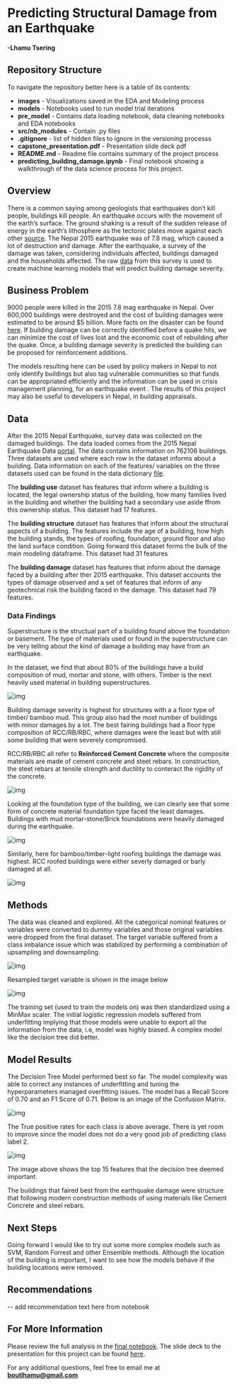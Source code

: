 # Predicting Structural Damage from an Earthquake
**-Lhamu Tsering**

## Repository Structure

To navigate the repository better here is a table of its contents:

* **images** - Visualizations saved in the EDA and Modeling process
* **models** - Notebooks used to run model trial iterations
* **pre_model** - Contains data loading notebook, data cleaning notebooks and EDA notebooks
* **src/nb_modules** - Contain .py files
* **.gitignore** - list of hidden files to ignore in the versioning processs
* **capstone_presentation.pdf** - Presentation slide deck pdf 
* **README.md** - Readme file contains summary of the project process
* **predicting_building_damage.ipynb** - Final notebook showing a walkthrough of the data science process for this project.

## Overview

There is a common saying among geologists that earthquakes don’t kill people, buildings kill people. An earthquake occurs with the movement of the earth’s surface. The ground shaking is a result of the sudden release of energy in the earth’s lithosphere as the tectonic plates move against each other [source](https://www.usgs.gov/faqs/what-earthquake-and-what-causes-them-happen?qt-news_science_products=0#qt-news_science_products). The Nepal 2015 earthquake was of 7.8 mag, which caused a lot of destruction and damage. After the earthquake, a survey of the damage was taken, considering individuals affected, buildings damaged and the households affected. The raw [data](https://eq2015.npc.gov.np/#/download) from this survey is used to create machine learning models that will predict building damage severity. 

## Business Problem

9000 people were killed in the 2015 7.8 mag earthquake in Nepal. Over 600,000 buildings were destroyed and the cost of building damages were estimated to be around $5 billion. More facts on the disaster can be found [here](https://www.britannica.com/topic/Nepal-earthquake-of-2015). If building damage can be correctly identified before a quake hits, we can minimize the cost of lives lost and the economic cost of rebuilding after the quake. Once, a building damage severity is predicted the building can be proposed for reinforcement additions. 

The models resulting here can be used by policy makers in Nepal to not only identify buildings but also tag vulnerable communities so that funds can be appropriated efficiently and the information can be used in crisis management planning, for an earthquake event .
The results of this project may also be useful to developers in Nepal, in building appraisals.

## Data

After the 2015 Nepal Earthquake, survey data was collected on the damaged buildings. The data loaded comes from the 2015 Nepal Earthquake Data [portal](https://eq2015.npc.gov.np/#/download). The data contains information on 762106 buildings. Three datasets are used where each row in the dataset informs about a building. Data information on each of the features/ variables on the three datasets used can be found in the data dictionary [file](data_dict.md).

The **building use** dataset has features that inform where a building is located, the legal ownership status of the building, how many families lived in the building and whether the building had a secondary use aside ffrom this ownership status. This dataset had 17 features.

The **building structure** dataset has features that inform about the structural aspects of a building. The features include the age of a building, how high the building stands, the types of roofing, foundation, ground floor and also the land surface condition. Going forward this dataset forms the bulk of the main modeling dataframe. This dataset had 31 features


The **building damage** dataset has features that inform about the damage faced by a building after ther 2015 earthquake. This dataset accounts the types of damage observed and a set of features that inform of any geotechnical risk the building faced in the damage. This dataset had 79 features.

### Data Findings
Superstructure is the structual part of a building found above the foundation or basement. The type of materials used or found in the superstructure can be very telling about the kind of damage a building may have from an earthquake. 

In the dataset, we find that about 80% of the buildings have a build composition of mud, mortar and stone, with others. Timber is the next heavily used material in building superstructures.

![img](./images/Distribution_of_building_superstructure_composition.png)

Building damage severity is highest for structures with a a floor type of timber/ bamboo mud. This group also had the most number of buildings with minor damages by a lot. The best fairing buildings had a floor type composition of RCC/RB/RBC, where damages were the least but with still some building that were severely compromised.

RCC/RB/RBC all refer to **Reinforced Cement Concrete** where the composite materials are made of cement concrete and steet rebars. In construction, the steet rebars at tensile strength and ductility to conteract the rigidity of the concrete.

![img](./images/Building_damage_on_floor_type.png)

Looking at the foundation type of the building, we can clearly see that some form of concrete material foundation type faced the least damages. Buildings with mud mortar-stone/Brick foundations were heavily damaged during the earthquake.

![img](./images/Building_damage_on_foundation_type.png)

Similarly, here for bamboo/timber-light roofing buildings the damage was highest. RCC roofed buildings were either severly damaged or barly damaged at all. 

![img](./images/Building_damage_on_Roof_type.png)

## Methods
The data was cleaned and explored. All the categorical nominal features or variables were converted to dummy variables and those original variables were dropped from the final dataset. The target variable suffered from a class imbalance issue which was stabilized by performing a combination of upsampling and downsampling.

![img](./images/target_variable_class_imbalance.png)

Resampled target variable is shown in the image below

![img](./images/target_variable_Resampled.png)

The training set (used to train the models on) was then standardized using a MinMax scaler.  The initial logistic regression models suffered from underfitting implying that those models were unable to export all the information from the data, i.e, model was highly biased. A complex model like the decision tree did better.

## Model Results

The Decision Tree Model performed best so far. The model complexity was able to correct any instances of underfitting and tuning the hyperparameters managed overfitting issues.
The model has a Recall Score of 0.70 and an F1 Score of 0.71. Below is an image of the Confusion Matrix.

![img](./images/confusion_matrix_final.png)

The True positive rates for each class is above average. There is yet room to improve since the model does not do a very good job of predicting class label 2.

![img](./images/Decision_tree_important_features.png)

The image above shows the top 15 features that the decision tree deemed important.

The buildings that faired best from the earthquake damage were structure that following modern construction methods of using materials like Cement Concrete and steel rebars.

## Next Steps

Going forward I would like to try out some more complex models such as SVM, Random Forrest and other Ensemble methods. 
Although the location of the building is important, I want to see how the models behave if the building locations were removed.

## Recommendations
-- add recommendation text here from notebook

## For More Information

Please review the full analysis in the [final notebook](predicting_building_damage.ipynb). The slide deck to the presentation for this project can be found [here](presentation_eq_building_damage.pdf).

For any additional questions, feel free to email me at **boutlhamu@gmail.com**

